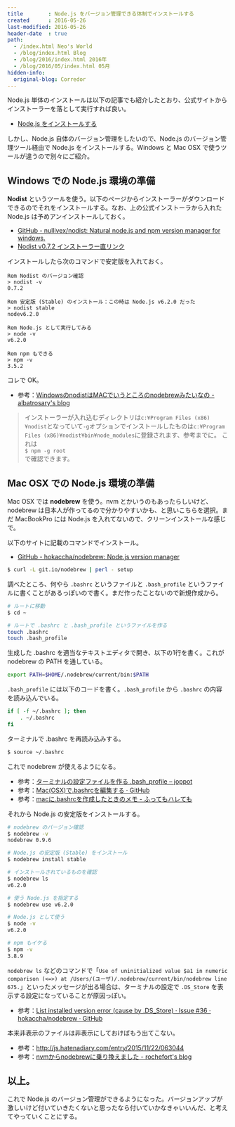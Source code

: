 ```yaml
---
title        : Node.js をバージョン管理できる体制でインストールする
created      : 2016-05-26
last-modified: 2016-05-26
header-date  : true
path:
  - /index.html Neo's World
  - /blog/index.html Blog
  - /blog/2016/index.html 2016年
  - /blog/2016/05/index.html 05月
hidden-info:
  original-blog: Corredor
---
```


Node.js 単体のインストールは以下の記事でも紹介したとおり、公式サイトからインストーラーを落として実行すれば良い。

- [Node.js をインストールする](/blog/2016/04/05-01.html)

しかし、Node.js 自体のバージョン管理をしたいので、Node.js のバージョン管理ツール経由で Node.js をインストールする。Windows と Mac OSX で使うツールが違うので別々にご紹介。

## Windows での Node.js 環境の準備

**Nodist** というツールを使う。以下のページからインストーラーがダウンロードできるのでそれをインストールする。なお、上の公式インストーラから入れた Node.js は予めアンインストールしておく。

- [GitHub - nullivex/nodist: Natural node.js and npm version manager for windows.](https://github.com/marcelklehr/nodist)
- [Nodist v0.7.2 インストーラー直リンク](https://github.com/marcelklehr/nodist/releases/download/v0.7.2/NodistSetup-v0.7.2.exe)

インストールしたら次のコマンドで安定版を入れておく。

```batch
Rem Nodist のバージョン確認
> nodist -v
0.7.2

Rem 安定版 (Stable) のインストール：この時は Node.js v6.2.0 だった
> nodist stable
nodev6.2.0

Rem Node.js として実行してみる
> node -v
v6.2.0

Rem npm もできる
> npm -v
3.5.2
```

コレで OK。

- 参考：[WindowsのnodistはMACでいうところのnodebrewみたいなの - albatrosary's blog](http://albatrosary.hateblo.jp/entry/2016/02/08/115305)

> インストーラーが入れ込むディレクトリは`c:¥Program Files (x86)¥nodist`となっていて`-g`オプションでインストールしたものは`c:¥Program Files (x86)¥nodist¥bin¥node_modules`に登録されます、参考までに。 これは  
> `$ npm -g root`  
> で確認できます。

## Mac OSX での Node.js 環境の準備

Mac OSX では **nodebrew** を使う。nvm とかいうのもあったらしいけど、nodebrew は日本人が作ってるので分かりやすいかも、と思いこちらを選択。まだ MacBookPro には Node.js を入れてないので、クリーンインストールな感じで。

以下のサイトに記載のコマンドでインストール。

- [GitHub - hokaccha/nodebrew: Node.js version manager](https://github.com/hokaccha/nodebrew)

```bash
$ curl -L git.io/nodebrew | perl - setup
```

調べたところ、何やら `.bashrc` というファイルと `.bash_profile` というファイルに書くことがあるっぽいので書く。まだ作ったことないので新規作成から。

```bash
# ルートに移動
$ cd ~

# ルートで .bashrc と .bash_profile というファイルを作る
touch .bashrc
touch .bash_profile
```

生成した .bashrc を適当なテキストエディタで開き、以下の1行を書く。これが nodebrew の PATH を通している。

```bash
export PATH=$HOME/.nodebrew/current/bin:$PATH
```

`.bash_profile` には以下のコードを書く。`.bash_profile` から `.bashrc` の内容を読み込んでいる。

```bash
if [ -f ~/.bashrc ]; then
    . ~/.bashrc
fi
```

ターミナルで .bashrc を再読み込みする。

```bash
$ source ~/.bashrc
```

これで nodebrew が使えるようになる。

- 参考：[ターミナルの設定ファイルを作る .bash_profile – joppot](https://joppot.info/2013/12/06/72)
- 参考：[Mac(OSX)で.bashrcを編集する · GitHub](https://gist.github.com/disktnk/4104284)
- 参考：[macに.bashrcを作成したときのメモ - ふってもハレても](http://d.hatena.ne.jp/sho-yamasaki/20120505/1336222634)

それから Node.js の安定版をインストールする。

```bash
# nodebrew のバージョン確認
$ nodebrew -v
nodebrew 0.9.6

# Node.js の安定版 (Stable) をインストール
$ nodebrew install stable

# インストールされているものを確認
$ nodebrew ls
v6.2.0

# 使う Node.js を指定する
$ nodebrew use v6.2.0

# Node.js として使う
$ node -v
v6.2.0

# npm もイケる
$ npm -v
3.8.9
```

`nodebrew ls` などのコマンドで「`Use of uninitialized value $a1 in numeric comparison (<=>) at /Users/(ユーザ)/.nodebrew/current/bin/nodebrew line 675.`」といったメッセージが出る場合は、ターミナルの設定で `.DS_Store` を表示する設定になっていることが原因っぽい。

- 参考：[List installed version error (cause by .DS_Store) · Issue #36 · hokaccha/nodebrew · GitHub](https://github.com/hokaccha/nodebrew/issues/36)

本来非表示のファイルは非表示にしておけばもう出てこない。

- 参考：<http://js.hatenadiary.com/entry/2015/11/22/063044>
- 参考：[nvmからnodebrewに乗り換えました - rochefort's blog](http://rochefort.hatenablog.com/entry/2016/01/10/083000)

## 以上。

これで Node.js のバージョン管理ができるようになった。バージョンアップが激しいけど付いていきたくないと思ったなら付いていかなきゃいいんだ、と考えてやっていくことにする。

